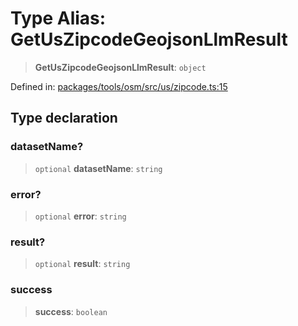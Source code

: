 # Type Alias: GetUsZipcodeGeojsonLlmResult

> **GetUsZipcodeGeojsonLlmResult**: `object`

Defined in: [packages/tools/osm/src/us/zipcode.ts:15](https://github.com/GeoDaCenter/openassistant/blob/bf312b357cb340f1f76fa8b62441fb39bcbce0ce/packages/tools/osm/src/us/zipcode.ts#L15)

## Type declaration

### datasetName?

> `optional` **datasetName**: `string`

### error?

> `optional` **error**: `string`

### result?

> `optional` **result**: `string`

### success

> **success**: `boolean`
